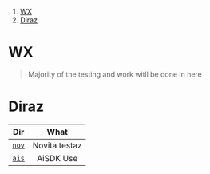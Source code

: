 1. [WX](#wx)
2. [Diraz](#diraz)

# WX

> Majority of the testing and work witll be done in here

# Diraz

|       Dir       |     What      |
| :-------------: | :-----------: |
| [`nov`](./nov/) | Novita testaz |
| [`ais`](./ais/) |   AiSDK Use   |
